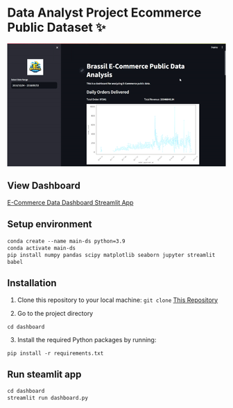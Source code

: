 # Data Analyst Project Ecommerce Public Dataset ✨
![Data Analyst Project Ecommerce Public Dataset](dashboard.gif)

## View Dashboard
[E-Commerce Data Dashboard Streamlit App](https://e-commerce-data-analyst.streamlit.app/)

## Setup environment
```
conda create --name main-ds python=3.9
conda activate main-ds
pip install numpy pandas scipy matplotlib seaborn jupyter streamlit babel
```
## Installation
1. Clone this repository to your local machine:
```git clone``` [This Repository](https://github.com/zhavei/Data-Analyst-Project-Ecommerce-Public-Dataset.git)

2. Go to the project directory
```
cd dashboard
```
3. Install the required Python packages by running:
```
pip install -r requirements.txt
```
## Run steamlit app
```
cd dashboard
streamlit run dashboard.py
```

